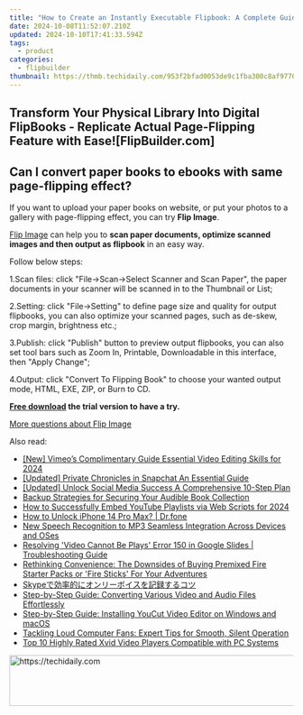 ```yaml
---
title: "How to Create an Instantly Executable Flipbook: A Complete Guide with FlipBuilder"
date: 2024-10-08T11:52:07.210Z
updated: 2024-10-10T17:41:33.594Z
tags:
  - product
categories:
  - flipbuilder
thumbnail: https://thmb.techidaily.com/953f2bfad0053de9c1fba300c8af977033f308f5e7891f6b783242dd563fe50d.jpg
---
```


## Transform Your Physical Library Into Digital FlipBooks - Replicate Actual Page-Flipping Feature with Ease![FlipBuilder.com]

## Can I convert paper books to ebooks with same page-flipping effect?

If you want to upload your paper books on website, or put your photos to a gallery with page-flipping effect, you can try **Flip Image**. 

[Flip Image](https://tools.techidaily.com/flipbuilder/products/) can help you to **scan paper documents, optimize scanned images and then output as flipbook** in an easy way.

Follow below steps:

1.Scan files: click "File->Scan->Select Scanner and Scan Paper", the paper documents in your scanner will be scanned in to the Thumbnail or List;

2.Setting: click "File->Setting" to define page size and quality for output flipbooks, you can also optimize your scanned pages, such as de-skew, crop margin, brightness etc.;

3.Publish: click "Publish" button to preview output flipbooks, you can also set tool bars such as Zoom In, Printable, Downloadable in this interface, then "Apply Change";

4.Output: click "Convert To Flipping Book" to choose your wanted output mode, HTML, EXE, ZIP, or Burn to CD.

**[Free download](https://tools.techidaily.com/flipbuilder/products/) the trial version to have a try.** 

[More questions about Flip Image](https://tools.techidaily.com/flipbuilder/products/)

<ins class="adsbygoogle"
     style="display:block"
     data-ad-format="autorelaxed"
     data-ad-client="ca-pub-7571918770474297"
     data-ad-slot="1223367746"></ins>

<ins class="adsbygoogle"
     style="display:block"
     data-ad-client="ca-pub-7571918770474297"
     data-ad-slot="8358498916"
     data-ad-format="auto"
     data-full-width-responsive="true"></ins>

<span class="atpl-alsoreadstyle">Also read:</span>
<div><ul>
<li><a href="https://vimeo-videos.techidaily.com/new-vimeos-complimentary-guide-essential-video-editing-skills-for-2024/"><u>[New] Vimeo’s Complimentary Guide Essential Video Editing Skills for 2024</u></a></li>
<li><a href="https://snapchat-videos.techidaily.com/updated-private-chronicles-in-snapchat-an-essential-guide/"><u>[Updated] Private Chronicles in Snapchat An Essential Guide</u></a></li>
<li><a href="https://fox-access.techidaily.com/updated-unlock-social-media-success-a-comprehensive-10-step-plan/"><u>[Updated] Unlock Social Media Success A Comprehensive 10-Step Plan</u></a></li>
<li><a href="https://discover-answers.techidaily.com/backup-strategies-for-securing-your-audible-book-collection/"><u>Backup Strategies for Securing Your Audible Book Collection</u></a></li>
<li><a href="https://youtube-stream.techidaily.com/how-to-successfully-embed-youtube-playlists-via-web-scripts-for-2024/"><u>How to Successfully Embed YouTube Playlists via Web Scripts for 2024</u></a></li>
<li><a href="https://iphone-unlock.techidaily.com/how-to-unlock-iphone-14-pro-max-drfone-by-drfone-ios/"><u>How to Unlock iPhone 14 Pro Max? | Dr.fone</u></a></li>
<li><a href="https://audio-editing.techidaily.com/new-speech-recognition-to-mp3-seamless-integration-across-devices-and-oses/"><u>New Speech Recognition to MP3 Seamless Integration Across Devices and OSes</u></a></li>
<li><a href="https://win-web.techidaily.com/resolving-video-cannot-be-plays-error-150-in-google-slides-troubleshooting-guide/"><u>Resolving 'Video Cannot Be Plays' Error 150 in Google Slides | Troubleshooting Guide</u></a></li>
<li><a href="https://win-web.techidaily.com/rethinking-convenience-the-downsides-of-buying-premixed-fire-starter-packs-or-fire-sticks-for-your-adventures/"><u>Rethinking Convenience: The Downsides of Buying Premixed Fire Starter Packs or 'Fire Sticks' For Your Adventures</u></a></li>
<li><a href="https://win-web.techidaily.com/skype/"><u>Skypeで効率的にオンリーボイスを記録するコツ</u></a></li>
<li><a href="https://win-web.techidaily.com/step-by-step-guide-converting-various-video-and-audio-files-effortlessly/"><u>Step-by-Step Guide: Converting Various Video and Audio Files Effortlessly</u></a></li>
<li><a href="https://win-web.techidaily.com/step-by-step-guide-installing-youcut-video-editor-on-windows-and-macos/"><u>Step-by-Step Guide: Installing YouCut Video Editor on Windows and macOS</u></a></li>
<li><a href="https://techno-recovery.techidaily.com/tackling-loud-computer-fans-expert-tips-for-smooth-silent-operation/"><u>Tackling Loud Computer Fans: Expert Tips for Smooth, Silent Operation</u></a></li>
<li><a href="https://win-web.techidaily.com/top-10-highly-rated-xvid-video-players-compatible-with-pc-systems/"><u>Top 10 Highly Rated Xvid Video Players Compatible with PC Systems</u></a></li>
</ul></div>

<!-- affiliate ads begin -->
<a href="https://appsumo.8odi.net/c/5597632/2118320/7443" target="_top" id="2118320">
  <img src="//a.impactradius-go.com/display-ad/7443-2118320" border="0" alt="https://techidaily.com" width="728" height="90"/>
</a>
<img height="0" width="0" src="https://appsumo.8odi.net/i/5597632/2118320/7443" style="position:absolute;visibility:hidden;" border="0" />
<!-- affiliate ads end -->

